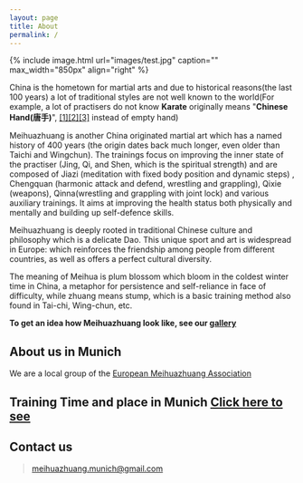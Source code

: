 ```yaml
---
layout: page
title: About
permalink: /
---
```


{% include image.html url="images/test.jpg" caption="" max_width="850px" align="right" %}

China is the hometown for martial arts and due to historical reasons(the last 100 years) a lot of traditional styles are not well known to the world(For example, a lot of practisers do not know **Karate** originally means "**Chinese Hand(唐手)**", [[1]](http://www.dutchesskarate.com/whatsinname.php)[[2]](http://www.takahashidojo.com/pages/22)[[3]](http://www.gojukai.com/originof.htm) instead of empty hand)

Meihuazhuang is another China originated martial art which has a named history of 400 years (the origin dates back much longer, even older than Taichi and Wingchun). The trainings focus on improving the inner state of the practiser (Jing, Qi, and Shen, which is the spiritual strength) and are composed of Jiazi (meditation with fixed body position and dynamic steps) , Chengquan (harmonic attack and defend, wrestling and grappling), Qixie (weapons), Qinna(wrestling and grappling with joint lock) and various auxiliary trainings. It aims at improving the health status both physically and mentally and building up self-defence skills. 

Meihuazhuang is deeply rooted in traditional Chinese culture and philosophy which is a delicate Dao. This unique sport and art is widespread in Europe: which reinforces the friendship among people from different countries, as well as offers a perfect cultural diversity.

The meaning of Meihua is plum blossom which bloom in the coldest winter time in China, a metaphor
for persistence and self-reliance in face of difficulty, while zhuang means stump, which is a basic
training method also found in Tai-chi, Wing-chun, etc.

**To get an idea how Meihuazhuang look like, see our [gallery](/gallery)**

## About us in Munich
We are a local group of the [European Meihuazhuang Association](http://www.meihuazhuang.org)

## Training Time and place in Munich [Click here to see ](/training)

## Contact us
> meihuazhuang.munich@gmail.com

<script>
  (function(i,s,o,g,r,a,m){i['GoogleAnalyticsObject']=r;i[r]=i[r]||function(){
  (i[r].q=i[r].q||[]).push(arguments)},i[r].l=1*new Date();a=s.createElement(o),
  m=s.getElementsByTagName(o)[0];a.async=1;a.src=g;m.parentNode.insertBefore(a,m)
  })(window,document,'script','https://www.google-analytics.com/analytics.js','ga');

  ga('create', 'UA-96544484-1', 'auto');
  ga('send', 'pageview');

</script>
